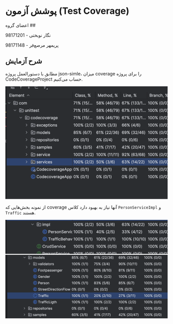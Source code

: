 # پوشش آزمون (Test Coverage)

اعضای گروه ##

نگار نوبختی - 98171201

پریمهر مرصع‌فر - 98171148

## شرح آزمایش

مطابق با دستورالعمل پروژه json-simle، میزان coverage را برای پروژه CodeCoverageProject حساب می‌کنیم.

![full coverage](./assets/full-coverage.png)

از نمونه بخش‌هایی که coverage آنها نیاز به بهبود دارد کلاس `PersonServiceImpl` و `Traffic` هستند.

![person service coverage](./assets/person-behavior-coverage.png)
![traffic coverage](./assets/traffic-coverage.png)
